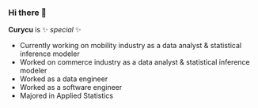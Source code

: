 ### Hi there 👋

**Curycu** is ✨ _special_ ✨

- Currently working on mobility industry as a data analyst & statistical inference modeler  
- Worked on commerce industry as a data analyst & statistical inference modeler  
- Worked as a data engineer  
- Worked as a software engineer  
- Majored in Applied Statistics  
